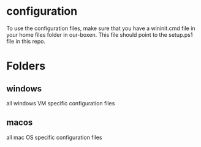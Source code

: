 configuration
=============
To use the configuration files, make sure that you have a wininit.cmd file in your home files folder in our-boxen.  This file should point to the setup.ps1 file in this repo.

# Folders
## windows
all windows VM specific configuration files

## macos
all mac OS specific configuration files
